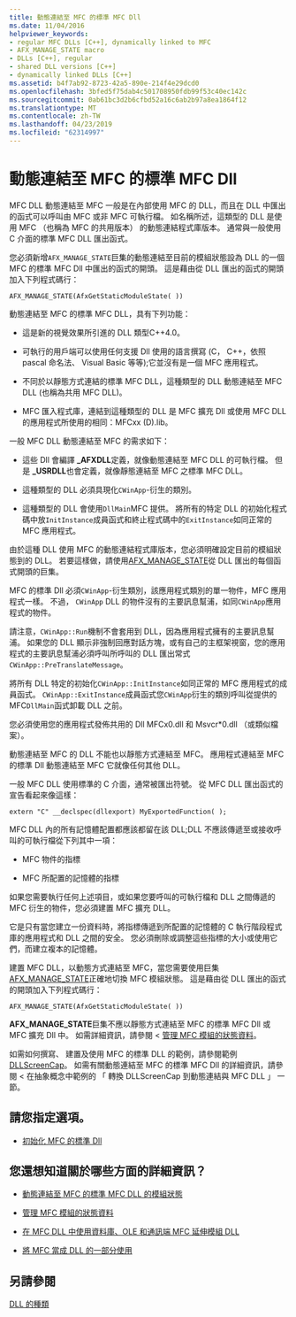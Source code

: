 ```yaml
---
title: 動態連結至 MFC 的標準 MFC Dll
ms.date: 11/04/2016
helpviewer_keywords:
- regular MFC DLLs [C++], dynamically linked to MFC
- AFX_MANAGE_STATE macro
- DLLs [C++], regular
- shared DLL versions [C++]
- dynamically linked DLLs [C++]
ms.assetid: b4f7ab92-8723-42a5-890e-214f4e29dcd0
ms.openlocfilehash: 3bfed5f75dab4c501708950fdb99f53c40ec142c
ms.sourcegitcommit: 0ab61bc3d2b6cfbd52a16c6ab2b97a8ea1864f12
ms.translationtype: MT
ms.contentlocale: zh-TW
ms.lasthandoff: 04/23/2019
ms.locfileid: "62314997"
---
```

# <a name="regular-mfc-dlls-dynamically-linked-to-mfc"></a>動態連結至 MFC 的標準 MFC Dll

MFC DLL 動態連結至 MFC 一般是在內部使用 MFC 的 DLL，而且在 DLL 中匯出的函式可以呼叫由 MFC 或非 MFC 可執行檔。 如名稱所述，這類型的 DLL 是使用 MFC （也稱為 MFC 的共用版本） 的動態連結程式庫版本。 通常與一般使用 C 介面的標準 MFC DLL 匯出函式。

您必須新增`AFX_MANAGE_STATE`巨集的動態連結至目前的模組狀態設為 DLL 的一個 MFC 的標準 MFC Dll 中匯出的函式的開頭。 這是藉由從 DLL 匯出的函式的開頭加入下列程式碼行：

```
AFX_MANAGE_STATE(AfxGetStaticModuleState( ))
```

動態連結至 MFC 的標準 MFC DLL，具有下列功能：

- 這是新的視覺效果所引進的 DLL 類型C++4.0。

- 可執行的用戶端可以使用任何支援 Dll 使用的語言撰寫 (C， C++，依照 pascal 命名法、 Visual Basic 等等);它並沒有是一個 MFC 應用程式。

- 不同於以靜態方式連結的標準 MFC DLL，這種類型的 DLL 動態連結至 MFC DLL (也稱為共用 MFC DLL)。

- MFC 匯入程式庫，連結到這種類型的 DLL 是 MFC 擴充 Dll 或使用 MFC DLL 的應用程式所使用的相同：MFCxx (D).lib。

一般 MFC DLL 動態連結至 MFC 的需求如下：

- 這些 Dll 會編譯 **_AFXDLL**定義，就像動態連結至 MFC DLL 的可執行檔。 但是 **_USRDLL**也會定義，就像靜態連結至 MFC 之標準 MFC DLL。

- 這種類型的 DLL 必須具現化`CWinApp`-衍生的類別。

- 這種類型的 DLL 會使用`DllMain`MFC 提供。 將所有的特定 DLL 的初始化程式碼中放`InitInstance`成員函式和終止程式碼中的`ExitInstance`如同正常的 MFC 應用程式。

由於這種 DLL 使用 MFC 的動態連結程式庫版本，您必須明確設定目前的模組狀態到的 DLL。 若要這樣做，請使用[AFX_MANAGE_STATE](../mfc/reference/extension-dll-macros.md#afx_manage_state)從 DLL 匯出的每個函式開頭的巨集。

MFC 的標準 Dll 必須`CWinApp`-衍生類別，該應用程式類別的單一物件，MFC 應用程式一樣。 不過， `CWinApp` DLL 的物件沒有的主要訊息幫浦，如同`CWinApp`應用程式的物件。

請注意，`CWinApp::Run`機制不會套用到 DLL，因為應用程式擁有的主要訊息幫浦。 如果您的 DLL 顯示非強制回應對話方塊，或有自己的主框架視窗，您的應用程式的主要訊息幫浦必須呼叫所呼叫的 DLL 匯出常式`CWinApp::PreTranslateMessage`。

將所有 DLL 特定的初始化`CWinApp::InitInstance`如同正常的 MFC 應用程式的成員函式。 `CWinApp::ExitInstance`成員函式您`CWinApp`衍生的類別呼叫從提供的 MFC`DllMain`函式卸載 DLL 之前。

您必須使用您的應用程式發佈共用的 Dll MFCx0.dll 和 Msvcr*0.dll （或類似檔案）。

動態連結至 MFC 的 DLL 不能也以靜態方式連結至 MFC。 應用程式連結至 MFC 的標準 Dll 動態連結至 MFC 它就像任何其他 DLL。

一般 MFC DLL 使用標準的 C 介面，通常被匯出符號。 從 MFC DLL 匯出函式的宣告看起來像這樣：

```
extern "C" __declspec(dllexport) MyExportedFunction( );
```

MFC DLL 內的所有記憶體配置都應該都留在該 DLL;DLL 不應該傳遞至或接收呼叫的可執行檔從下列其中一項：

- MFC 物件的指標

- MFC 所配置的記憶體的指標

如果您需要執行任何上述項目，或如果您要呼叫的可執行檔和 DLL 之間傳遞的 MFC 衍生的物件，您必須建置 MFC 擴充 DLL。

它是只有當您建立一份資料時，將指標傳遞到所配置的記憶體的 C 執行階段程式庫的應用程式和 DLL 之間的安全。 您必須刪除或調整這些指標的大小或使用它們，而建立複本的記憶體。

建置 MFC DLL，以動態方式連結至 MFC，當您需要使用巨集[AFX_MANAGE_STATE](../mfc/reference/extension-dll-macros.md#afx_manage_state)正確地切換 MFC 模組狀態。 這是藉由從 DLL 匯出的函式的開頭加入下列程式碼行：

```
AFX_MANAGE_STATE(AfxGetStaticModuleState( ))
```

**AFX_MANAGE_STATE**巨集不應以靜態方式連結至 MFC 的標準 MFC Dll 或 MFC 擴充 Dll 中。 如需詳細資訊，請參閱 <<c0> [ 管理 MFC 模組的狀態資料](../mfc/managing-the-state-data-of-mfc-modules.md)。

如需如何撰寫、 建置及使用 MFC 的標準 DLL 的範例，請參閱範例[DLLScreenCap](https://github.com/Microsoft/VCSamples/tree/master/VC2010Samples/MFC/advanced/DllScreenCap)。 如需有關動態連結至 MFC 的標準 MFC Dll 的詳細資訊，請參閱 < 在抽象概念中範例的 「 轉換 DLLScreenCap 到動態連結與 MFC DLL 」 一節。

## <a name="what-do-you-want-to-do"></a>請您指定選項。

- [初始化 MFC 的標準 Dll](run-time-library-behavior.md#initializing-regular-dlls)

## <a name="what-do-you-want-to-know-more-about"></a>您還想知道關於哪些方面的詳細資訊？

- [動態連結至 MFC 的標準 MFC DLL 的模組狀態](module-states-of-a-regular-dll-dynamically-linked-to-mfc.md)

- [管理 MFC 模組的狀態資料](../mfc/managing-the-state-data-of-mfc-modules.md)

- [在 MFC DLL 中使用資料庫、OLE 和通訊端 MFC 延伸模組 DLL](using-database-ole-and-sockets-extension-dlls-in-regular-dlls.md)

- [將 MFC 當成 DLL 的一部分使用](../mfc/tn011-using-mfc-as-part-of-a-dll.md)

## <a name="see-also"></a>另請參閱

[DLL 的種類](kinds-of-dlls.md)
